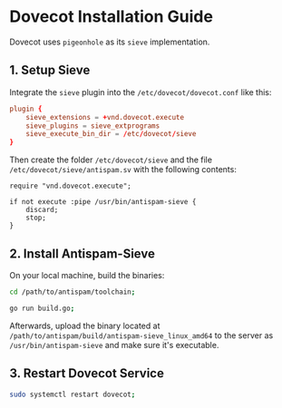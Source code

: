 
# Dovecot Installation Guide

Dovecot uses `pigeonhole` as its `sieve` implementation.

## 1. Setup Sieve

Integrate the `sieve` plugin into the `/etc/dovecot/dovecot.conf` like this:

```conf
plugin {
    sieve_extensions = +vnd.dovecot.execute
    sieve_plugins = sieve_extprograms
    sieve_execute_bin_dir = /etc/dovecot/sieve
}
```

Then create the folder `/etc/dovecot/sieve` and the file `/etc/dovecot/sieve/antispam.sv`
with the following contents:

```sieve
require "vnd.dovecot.execute";

if not execute :pipe /usr/bin/antispam-sieve {
    discard;
    stop;
}
```

## 2. Install Antispam-Sieve

On your local machine, build the binaries:

```bash
cd /path/to/antispam/toolchain;

go run build.go;
```

Afterwards, upload the binary located at `/path/to/antispam/build/antispam-sieve_linux_amd64`
to the server as `/usr/bin/antispam-sieve` and make sure it's executable.


## 3. Restart Dovecot Service

```bash
sudo systemctl restart dovecot;
```
